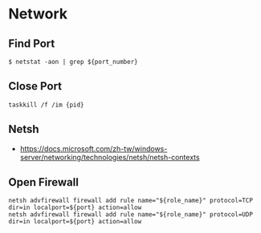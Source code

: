 # Network
## Find Port
```
$ netstat -aon | grep ${port_number}
```
## Close Port
```
taskkill /f /im {pid}
```

## Netsh
* https://docs.microsoft.com/zh-tw/windows-server/networking/technologies/netsh/netsh-contexts

## Open Firewall
```
netsh advfirewall firewall add rule name="${role_name}" protocol=TCP dir=in localport=${port} action=allow
netsh advfirewall firewall add rule name="${role_name}" protocol=UDP dir=in localport=${port} action=allow
```